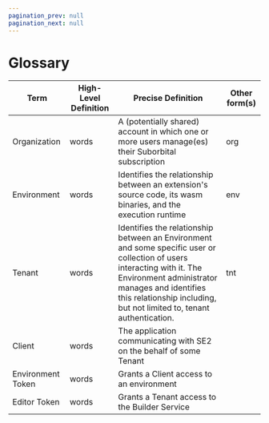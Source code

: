 ```yaml
---
pagination_prev: null
pagination_next: null
---
```


# Glossary

| Term                                                 | High-Level Definition  | Precise Definition                                                                                                                                                                                                                                                                | Other form(s)              |
|------------------------------------------------------| ------------------------------------------------------------------------------------------------------------------------------------------------------------------------------------------------------------------------------------------------------- |  --------------------------------------------------------------------------------- |-------------------------- |
| Organization                                          | words | A (potentially shared) account in which one or more users manage(es) their Suborbital subscription  |      org                                                                                                                                    |
| Environment                                                 | words | Identifies the relationship between an extension's source code, its wasm binaries, and the execution runtime                                                       |      env                      |
| Tenant          | words | Identifies the relationship between an Environment and some specific user or collection of users interacting with it. The Environment administrator manages and identifies this relationship including, but not limited to, tenant authentication.                                                                                                                                             |   tnt                         |
| Client | words | The application communicating with SE2 on the behalf of some Tenant |                            |
| Environment Token     | words | Grants a Client access to an environment    |                            |
| Editor Token  | words | Grants a Tenant access to the Builder Service                                                                                                                                     |                            |
